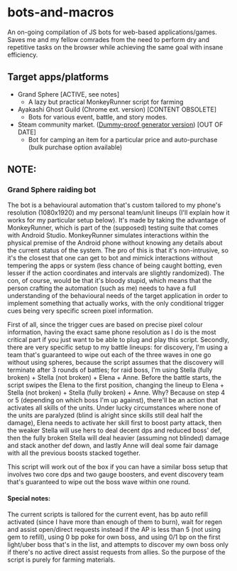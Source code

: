 # bots-and-macros
An on-going compilation of JS bots for web-based applications/games. Saves me and my fellow comrades from the need to perform dry and repetitive tasks on the browser while achieving the same goal with insane efficiency.

## Target apps/platforms
* Grand Sphere [ACTIVE, see notes]
  * A lazy but practical MonkeyRunner script for farming
* Ayakashi Ghost Guild (Chrome ext. version) [CONTENT OBSOLETE]
  * Bots for various event, battle, and story modes.
* Steam community market. ([Dummy-proof generator version](http://konishi.graphics/test/)) [OUT OF DATE]
  * Bot for camping an item for a particular price and auto-purchase (bulk purchase option available)

## NOTE:
### Grand Sphere raiding bot
The bot is a behavioural automation that's custom tailored to my phone's resolution (1080x1920) and my personal team/unit lineups (I'll explain how it works for my particular setup below). It's made by taking the advantage of MonkeyRunner, which is part of the (supposed) testing suite that comes with Android Studio. MonkeyRunner simulates interactions within the physical premise of the Android phone without knowing any details about the current status of the system. The pro of this is that it's non-intrusive, so it's the closest that one can get to bot and mimick interactions without tempering the apps or system (less chance of being caught botting, even lesser if the action coordinates and intervals are slightly randomized). The con, of course, would be that it's bloody stupid, which means that the person crafting the automation (such as me) needs to have a full understanding of the behavioural needs of the target application in order to implement something that actually works, with the only conditional trigger cues being very specific screen pixel information.

First of all, since the trigger cues are based on precise pixel colour information, having the exact same phone resolution as I do is the most critical part if you just want to be able to plug and play this script. Secondly, there are very specific setup to my battle lineups: for discovery, I'm using a team that's guaranteed to wipe out each of the three waves in one go without using spheres, because the script assumes that the discovery will terminate after 3 rounds of battles; for raid boss, I'm using Stella (fully broken) + Stella (not broken) + Elena + Anne. Before the battle starts, the script swipes the Elena to the first position, changing the lineup to Elena + Stella (not broken) + Stella (fully broken) + Anne. Why? Because on step 4 or 5 (depending on which boss I'm up against), there'll be an action that activates all skills of the units. Under lucky circumstances where none of the units are paralyzed (blind is alright since skills still deal half the damage), Elena needs to activate her skill first to boost party attack, then the weaker Stella will use hers to deal decent dps and reduced boss' def, then the fully broken Stella will deal heavier (assuming not blinded) damage and stack another def down, and lastly Anne will deal some fair damage with all the previous boosts stacked together.

This script will work out of the box if you can have a similar boss setup that involves two core dps and two gauge boosters, and event discovery team that's guaranteed to wipe out the boss wave within one round.

#### Special notes:
The current scripts is tailored for the current event, has bp auto refill activated (since I have more than enough of them to burn), wait for regen and assist open/direct requests instead if the AP is less than 5 (not using gem to refill), using 0 bp poke for own boss, and using 0/1 bp on the first light/uber boss that's in the list, and attempts to discover my own boss only if there's no active direct assist requests from allies. So the purpose of the script is purely for farming materials.
